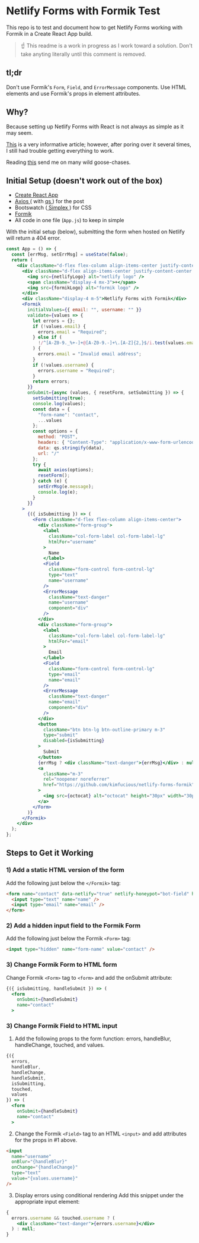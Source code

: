 # Netlify Forms with Formik Test

This repo is to test and document how to get Netlify Forms working with Formik in a Create React App build.

> :point_up: This readme is a work in progress as I work toward a solution. Don't take anyting literally until this comment is removed.

## tl;dr

Don't use Formik's `Form`, `Field`, and `ErrorMessage` components. Use HTML elements and use Formik's props in element attributes.

## Why?

Because setting up Netlify Forms with React is not always as simple as it may seem.

[This]("https://www.netlify.com/blog/2017/07/20/how-to-integrate-netlifys-form-handling-in-a-react-app/") is a very informative article; however, after poring over it several times, I still had trouble getting everything to work.

Reading [this]("https://community.netlify.com/t/common-issue-how-to-debug-your-form/92") send me on many wild goose-chases.

## Initial Setup (doesn't work out of the box)

- [ Create React App ]("https://github.com/facebook/create-react-app")
- [ Axios ]("https://www.npmjs.com/package/axios") ( with [ qs ]("https://www.npmjs.com/package/qs") ) for the post
- Bootswatch ([ Simplex ]("https://bootswatch.com/simplex/")) for CSS
- [ Formik ]("https://www.npmjs.com/package/formik")
- All code in one file (`App.js`) to keep in simple

With the initial setup (below), submitting the form when hosted on Netlify will return a 404 error.

```jsx
const App = () => {
  const [errMsg, setErrMsg] = useState(false);
  return (
    <div className="d-flex flex-column align-items-center justify-content-center w-100 vh-100">
      <div className="d-flex align-items-center justify-content-center text-muted">
        <img src={netlifyLogo} alt="netlify logo" />
        <span className="display-4 mx-3">+</span>
        <img src={formikLogo} alt="formik logo" />
      </div>
      <div className="display-4 m-5">Netlify Forms with Formik</div>
      <Formik
        initialValues={{ email: "", username: "" }}
        validate={values => {
          let errors = {};
          if (!values.email) {
            errors.email = "Required";
          } else if (
            !/^[A-Z0-9._%+-]+@[A-Z0-9.-]+\.[A-Z]{2,}$/i.test(values.email)
          ) {
            errors.email = "Invalid email address";
          }
          if (!values.username) {
            errors.username = "Required";
          }
          return errors;
        }}
        onSubmit={async (values, { resetForm, setSubmitting }) => {
          setSubmitting(true);
          console.log(values);
          const data = {
            "form-name": "contact",
            ...values
          };
          const options = {
            method: "POST",
            headers: { "Content-Type": "application/x-www-form-urlencoded" },
            data: qs.stringify(data),
            url: "/"
          };
          try {
            await axios(options);
            resetForm();
          } catch (e) {
            setErrMsg(e.message);
            console.log(e);
          }
        }}
      >
        {({ isSubmitting }) => (
          <Form className="d-flex flex-column align-items-center">
            <div className="form-group">
              <label
                className="col-form-label col-form-label-lg"
                htmlFor="username"
              >
                Name
              </label>
              <Field
                className="form-control form-control-lg"
                type="text"
                name="username"
              />
              <ErrorMessage
                className="text-danger"
                name="username"
                component="div"
              />
            </div>
            <div className="form-group">
              <label
                className="col-form-label col-form-label-lg"
                htmlFor="email"
              >
                Email
              </label>
              <Field
                className="form-control form-control-lg"
                type="email"
                name="email"
              />
              <ErrorMessage
                className="text-danger"
                name="email"
                component="div"
              />
            </div>
            <button
              className="btn btn-lg btn-outline-primary m-3"
              type="submit"
              disabled={isSubmitting}
            >
              Submit
            </button>
            {errMsg ? <div className="text-danger">{errMsg}</div> : null}
            <a
              className="m-3"
              rel="noopener noreferrer"
              href="https://github.com/kimfucious/netlify-forms-formik"
            >
              <img src={octocat} alt="octocat" height="30px" width="30px" />
            </a>
          </Form>
        )}
      </Formik>
    </div>
  );
};
```

## Steps to Get it Working

### 1) Add a static HTML version of the form

Add the following just below the `</Formik>` tag:

```html
<form name="contact" data-netlify="true" netlify-honeypot="bot-field" hidden>
  <input type="text" name="name" />
  <input type="email" name="email" />
</form>
```

### 2) Add a hidden input field to the Formik Form

Add the following just below the Formik `<Form>` tag:

```html
<input type="hidden" name="form-name" value="contact" />
```

### 3) Change Formik Form to HTML form

Change Formik `<Form>` tag to `<form>` and add the onSubmit attribute:

```jsx
{({ isSubmitting, handleSubmit }) => (
  <form
    onSubmit={handleSubmit}
    name="contact"
  >
```

### 3) Change Formik Field to HTML input

1. Add the following props to the form function: errors, handleBlur, handleChange, touched, and values.

```jsx
{({
  errors,
  handleBlur,
  handleChange,
  handleSubmit,
  isSubmitting,
  touched,
  values
}) => (
  <form
    onSubmit={handleSubmit}
    name="contact"
  >
```

2. Change the Formik `<Field>` tag to an HTML `<input>` and add attributes for the props in #1 above.

```html
<input
  name="username"
  onBlur="{handleBlur}"
  onChange="{handleChange}"
  type="text"
  value="{values.username}"
/>
```

3. Display errors using conditional rendering
   Add this snippet under the appropriate input element:

```jsx
{
  errors.username && touched.username ? (
    <div className="text-danger">{errors.username}</div>
  ) : null;
}
```

